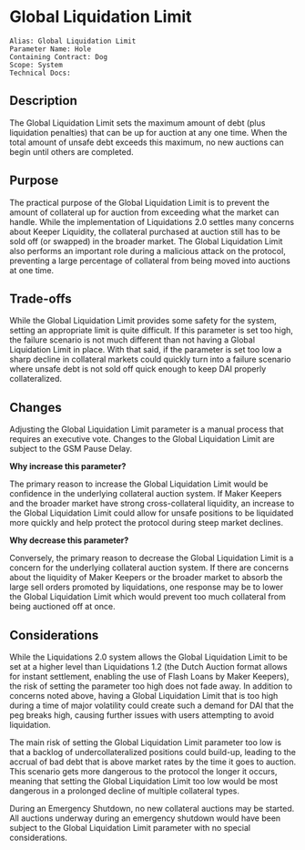 # Global Liquidation Limit

```
Alias: Global Liquidation Limit
Parameter Name: Hole
Containing Contract: Dog
Scope: System
Technical Docs:
```

## Description

The Global Liquidation Limit sets the maximum amount of debt (plus liquidation penalties) that can be up for auction at any one time. When the total amount of unsafe debt exceeds this maximum, no new auctions can begin until others are completed. 

## Purpose

The practical purpose of the Global Liquidation Limit is to prevent the amount of collateral up for auction from exceeding what the market can handle. While the implementation of Liquidations 2.0 settles many concerns about Keeper Liquidity, the collateral purchased at auction still has to be sold off (or swapped) in the broader market. The Global Liquidation Limit also performs an important role during a malicious attack on the protocol, preventing a large percentage of collateral from being moved into auctions at one time.

## Trade-offs

While the Global Liquidation Limit provides some safety for the system, setting an appropriate limit is quite difficult. If this parameter is set too high, the failure scenario is not much different than not having a Global Liquidation Limit in place. With that said, if the parameter is set too low a sharp decline in collateral markets could quickly turn into a failure scenario where unsafe debt is not sold off quick enough to keep DAI properly collateralized. 

## Changes

Adjusting the Global Liquidation Limit parameter is a manual process that requires an executive vote. Changes to the Global Liquidation Limit are subject to the GSM Pause Delay.

**Why increase this parameter?**

The primary reason to increase the Global Liquidation Limit would be confidence in the underlying collateral auction system. If Maker Keepers and the broader market have strong cross-collateral liquidity, an increase to the Global Liquidation Limit could allow for unsafe positions to be liquidated more quickly and help protect the protocol during steep market declines.

**Why decrease this parameter?**

Conversely, the primary reason to decrease the Global Liquidation Limit is a concern for the underlying collateral auction system. If there are concerns about the liquidity of Maker Keepers or the broader market to absorb the large sell orders promoted by liquidations, one response may be to lower the Global Liquidation Limit which would prevent too much collateral from being auctioned off at once.  

## Considerations

While the Liquidations 2.0 system allows the Global Liquidation Limit to be set at a higher level than Liquidations 1.2 (the Dutch Auction format allows for instant settlement, enabling the use of Flash Loans by Maker Keepers), the risk of setting the parameter too high does not fade away. In addition to concerns noted above, having a Global Liquidation Limit that is too high during a time of major volatility could create such a demand for DAI that the peg breaks high, causing further issues with users attempting to avoid liquidation. 

The main risk of setting the Global Liquidation Limit parameter too low is that a backlog of undercollateralized positions could build-up, leading to the accrual of bad debt that is above market rates by the time it goes to auction. This scenario gets more dangerous to the protocol the longer it occurs, meaning that setting the Global Liquidation Limit too low would be most dangerous in a prolonged decline of multiple collateral types.

During an Emergency Shutdown, no new collateral auctions may be started. All auctions underway during an emergency shutdown would have been subject to the Global Liquidation Limit parameter with no special considerations.

